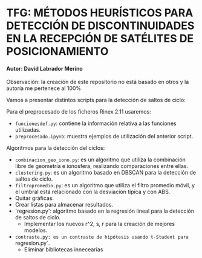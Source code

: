 # TFG: MÉTODOS HEURÍSTICOS PARA DETECCIÓN DE DISCONTINUIDADES EN LA RECEPCIÓN DE SATÉLITES DE POSICIONAMIENTO
#### Autor: David Labrador Merino
Observación: la creación de este repositorio no está basado en otros y la autoría me pertenece al 100% 

Vamos a presentar distintos scripts para la detección de saltos de ciclo:

Para el preprocesado de los ficheros Rinex 2.11 usaremos:

* `funcionesdef.py`: contiene la información relativa a las funciones utilizadas. 
*  `preprocesado.ipynb`: muestra ejemplos de utilización del anterior script.

Algoritmos para la detección del ciclos:

* `combinacion_geo_iono.py`: es un algoritmo que utiliza la combinación libre de geometría e ionosfera, realizando comparaciones entre ellas.
*  `clustering.py`: es un algoritmo basado en DBSCAN para la detección de saltos de ciclo.
*  `filtropromedio.py`: es un algoritmo que utiliza el filtro promedio móvil, y el umbral está relacionado con la desviación típica y con ABS.
 * Quitar gráficas.   
 * Crear listas para almacenar resultados.
* `regresion.py': algoritmo basado en la regresión lineal para la detección de saltos de ciclo.
  * Implementar los nuevos r^2, s, r para la creación de mejores modelos.
* `contraste.py: es un contraste de hipótesis usando t-Student para `regresion.py`. 
  * Eliminar bibliotecas innecearias

